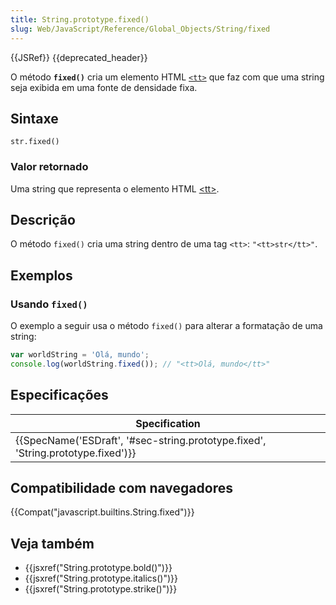 ```yaml
---
title: String.prototype.fixed()
slug: Web/JavaScript/Reference/Global_Objects/String/fixed
---
```

{{JSRef}} {{deprecated_header}}

O método **`fixed()`** cria um elemento HTML [`<tt>`](/pt-BR/docs/Web/HTML/Element/tt) que faz com que uma string seja exibida em uma fonte de densidade fixa.

## Sintaxe

```
str.fixed()
```

### Valor retornado

Uma string que representa o elemento HTML [\<tt>](/pt-BR/docs/Web/HTML/Element/tt).

## Descrição

O método `fixed()` cria uma string dentro de uma tag `<tt>`:
`"<tt>str</tt>"`.

## Exemplos

### Usando `fixed()`

O exemplo a seguir usa o método `fixed()` para alterar a formatação de uma string:

```js
var worldString = 'Olá, mundo';
console.log(worldString.fixed()); // "<tt>Olá, mundo</tt>"
```

## Especificações

| Specification                                                                                                |
| ------------------------------------------------------------------------------------------------------------ |
| {{SpecName('ESDraft', '#sec-string.prototype.fixed', 'String.prototype.fixed')}} |

## Compatibilidade com navegadores

{{Compat("javascript.builtins.String.fixed")}}

## Veja também

- {{jsxref("String.prototype.bold()")}}
- {{jsxref("String.prototype.italics()")}}
- {{jsxref("String.prototype.strike()")}}
